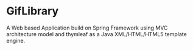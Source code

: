 # GifLibrary

A Web based Application build on Spring Framework using MVC architecture model and thymleaf as a Java XML/HTML/HTML5 template engine.
